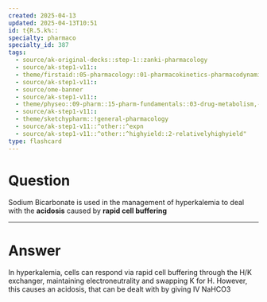 ```yaml
---
created: 2025-04-13
updated: 2025-04-13T10:51
id: t{R.5.k%::
specialty: pharmaco
specialty_id: 387
tags:
  - source/ak-original-decks::step-1::zanki-pharmacology
  - source/ak-step1-v11::
  - theme/firstaid::05-pharmacology::01-pharmacokinetics-pharmacodynamics::06-urine-ph-drug-elimination
  - source/ak-step1-v11::
  - source/ome-banner
  - source/ak-step1-v11::
  - theme/physeo::09-pharm::15-pharm-fundamentals::03-drug-metabolism,-elimination,-and-urine-ph
  - source/ak-step1-v11::
  - theme/sketchypharm::!general-pharmacology
  - source/ak-step1-v11::^other::^expn
  - source/ak-step1-v11::^other::^highyield::2-relativelyhighyield"
type: flashcard
---
```


# Question
Sodium Bicarbonate is used in the management of hyperkalemia to deal with the **acidosis** caused by **rapid cell buffering**

---

# Answer
In hyperkalemia, cells can respond via rapid cell buffering through the H/K exchanger, maintaining electroneutrality and swapping K for H. However, this causes an acidosis, that can be dealt with by giving IV NaHCO3